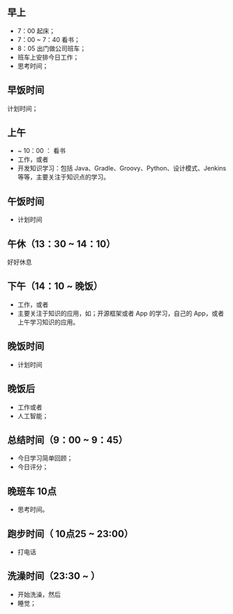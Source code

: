 ## 早上

- 7：00 起床；
- 7：00 ~ 7：40 看书；
- 8：05 出门做公司班车；
- 班车上安排今日工作；
- 思考时间；

## 早饭时间

计划时间；

## 上午

- ~ 10：00 ： 看书
- 工作，或者
- 开发知识学习：包括 Java、Gradle、Groovy、Python、设计模式、Jenkins 等等，主要关注于知识点的学习。


## 午饭时间

- 计划时间

## 午休（13：30 ~ 14：10）

好好休息

## 下午（14：10 ~ 晚饭）

- 工作，或者
- 主要关注于知识的应用，如；开源框架或者 App 的学习，自己的 App，或者上午学习知识的应用。

## 晚饭时间

- 计划时间

## 晚饭后

- 工作或者
- 人工智能；

## 总结时间（9：00 ~ 9：45）

- 今日学习简单回顾；
- 今日评分；

## 晚班车 10点

- 思考时间。

## 跑步时间（ 10点25 ~ 23:00）

- 打电话

## 洗澡时间（23:30 ~ ）

- 开始洗澡，然后
- 睡觉；
